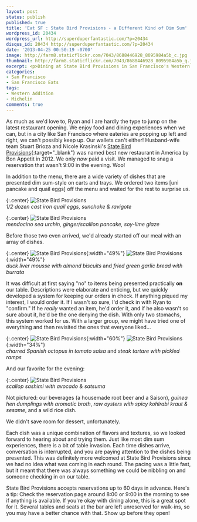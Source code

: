 ```yaml
---
layout: post
status: publish
published: true
title: 'Eat SF : State Bird Provisions - a Different Kind of Dim Sum'
wordpress_id: 20434
wordpress_url: http://superduperfantastic.com/?p=20434
disqus_id: 20434 http://superduperfantastic.com/?p=20434
date: '2013-04-25 00:50:19 -0700'
image: http://farm8.staticflickr.com/7043/8688446928_8095984a5b_c.jpg
thumbnail: http://farm8.staticflickr.com/7043/8688446928_8095984a5b_q.jpg
excerpt: <p>Dining at State Bird Provisions in San Francisco's Western Addition neighborhood. Named by Bon Appetit as 2012 Best New Restaurant in America.</p>
categories:
- San Francisco
- San Francisco Eats
tags:
- Western Addition
- Michelin
comments: true
---
```

As much as we'd love to, Ryan and I are hardly the type to jump on the latest restaurant opening. We enjoy food and dining experiences when we can, but in a city like San Francisco where eateries are popping up left and right, we can't possibly keep up. Our wallets can't either! Husband-wife team Stuart Brioza and Nicole Krasinski's [State Bird Provisions](http://statebirdsf.com/ "State Bird Provisions"){:target="_blank"} was named best new restaurant in America by Bon Appetit in 2012\. We only _now_ paid a visit. We managed to snag a reservation that wasn't 9:00 in the evening. Woo!

In addition to the menu, there are a wide variety of dishes that are presented dim sum-style on carts and trays. We ordered two items [uni pancake and quail eggs] off the menu and waited for the rest to surprise us.

{:.center}
![State Bird Provisions](http://farm8.staticflickr.com/7049/8688448226_9c1497132c_c.jpg)  
_1/2 dozen cast iron quail eggs, sunchoke & ravigote_

{:.center}
![State Bird Provisions](http://farm8.staticflickr.com/7043/8688446928_8095984a5b_c.jpg)  
_mendocino sea urchin, ginger/scallion pancake, soy-lime glaze_

Before those two even arrived, we'd already started off our meal with an array of dishes.

{:.center}
![State Bird Provisions](http://farm8.staticflickr.com/7054/8687327477_e68d4760b8.jpg){:width="49%"} ![State Bird Provisions](http://farm8.staticflickr.com/7046/8688445886_ef9d1a7e65.jpg){:width="49%"}  
_duck liver mousse with almond biscuits_ and _fried green garlic bread with burrata_

It was difficult at first saying "no" to items being presented practically **on** our table. Descriptions were elaborate and enticing, but we quickly developed a system for keeping our orders in check. If anything piqued my interest, I would order it. If I wasn't so sure, I'd check in with Ryan to "confirm." If he _really_ wanted an item, he'd order it, and if he also wasn't so sure about it, he'd be the one denying the dish. With only two stomachs, this system worked for us. With a larger group, we might have tried one of everything and then revisited the ones that everyone liked...

{:.center}
![State Bird Provisions](http://farm8.staticflickr.com/7049/8687329547_266e736763.jpg){:width="60%"} ![State Bird Provisions](http://farm8.staticflickr.com/7047/8687328137_d54fe025a8.jpg){:width="34%"}  
_charred Spanish octopus in tomato salsa_ and _steak tartare with pickled ramps_

And our favorite for the evening:

{:.center}
![State Bird Provisions](http://farm8.staticflickr.com/7044/8687328485_4c57117a6f_c.jpg)  
_scallop sashimi with avocado & satsuma_

Not pictured: our beverages (a housemade root beer and a Saison), _guinea hen dumplings with aromatic broth_, _raw oysters with spicy kohlrabi kraut & sesame_, and a wild rice dish.

We didn't save room for dessert, unfortunately.

Each dish was a unique combination of flavors and textures, so we looked forward to hearing about and trying them. Just like most dim sum experiences, there is a bit of table invasion. Each time dishes arrive, conversation is interrupted, and you are paying attention to the dishes being presented. This was definitely more welcomed at State Bird Provisions since we had no idea what was coming in each round. The pacing was a little fast, but it meant that there was always something we could be nibbling on and someone checking in on our table.

State Bird Provisions accepts reservations up to 60 days in advance. Here's a tip: Check the reservation page around 8:00 or 9:00 in the morning to see if anything is available. If you're okay with dining alone, this is a great spot for it. Several tables and seats at the bar are left unreserved for walk-ins, so you may have a better chance with that. Show up before they open!